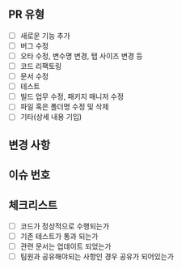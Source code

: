 ## PR 유형 
- [ ] 새로운 기능 추가
- [ ] 버그 수정
- [ ] 오타 수정, 변수명 변경, 탭 사이즈 변경 등
- [ ] 코드 리팩토링
- [ ] 문서 수정
- [ ] 테스트
- [ ] 빌드 업무 수정, 패키지 매니저 수정
- [ ] 파일 혹은 폴더명 수정 및 삭제
- [ ] 기타(상세 내용 기입)

## 변경 사항 

## 이슈 번호 

## 체크리스트
- [ ] 코드가 정상적으로 수행되는가
- [ ] 기존 테스트가 통과 되는가
- [ ] 관련 문서는 업데이트 되었는가
- [ ] 팀원과 공유해야되는 사항인 경우 공유가 되어있는가 
